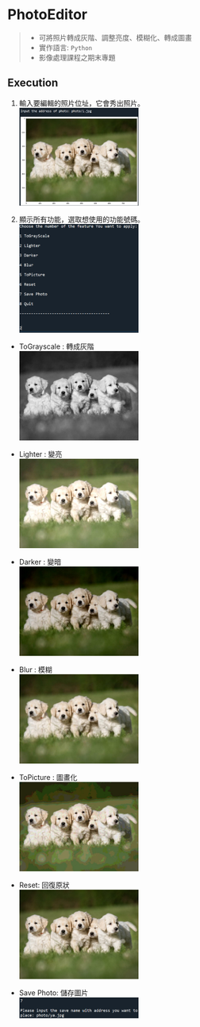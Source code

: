 # PhotoEditor
> - 可將照片轉成灰階、調整亮度、模糊化、轉成圖畫 <br>
> - 實作語言: `Python`
> - 影像處理課程之期末專題
## Execution
1. 輸入要編輯的照片位址，它會秀出照片。<br>
<img src="photo/input.PNG" alt="Cover" width="50%"/> <br>

2. 顯示所有功能，選取想使用的功能號碼。<br>
<img src="photo/feature.PNG" alt="Cover" width="50%"/> <br>

- ToGrayscale : 轉成灰階<br>
<img src="photo/gray.jpg" alt="Cover" width="50%"/> <br>

- Lighter : 變亮<br>
<img src="photo/light.jpg" alt="Cover" width="50%"/> <br>

- Darker : 變暗<br>
<img src="photo/dark.jpg" alt="Cover" width="50%"/> <br>

- Blur : 模糊<br>
<img src="photo/blur.jpg" alt="Cover" width="50%"/> <br>

- ToPicture : 圖畫化<br>
<img src="photo/pic.jpg" alt="Cover" width="50%"/> <br>

- Reset: 回復原狀<br>
<img src="photo/original.jpg" alt="Cover" width="50%"/> <br>

- Save Photo: 儲存圖片<br>
<img src="photo/save1.PNG" alt="Cover" width="50%"/> <br>
